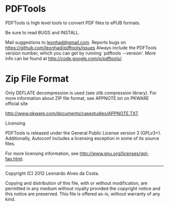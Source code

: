 # PDFTools

PDFTools is high level tools to convert PDF files to ePUB formats.

Be sure to read BUGS and INSTALL.

Mail suggestions to leonhad@gmail.com. Reports bugs on 
<https://github.com/leonhad/pdftools/issues>
Always include the PDFTools version number, which you can get by
running `pdftools --version'.  More info can be found at
<http://code.google.com/p/pdftools/>.

# Zip File Format

Only DEFLATE decompression is used (see zlib compression library).
For more information about ZIP file format, see APPNOTE.txt on PKWARE
official site

<http://www.pkware.com/documents/casestudies/APPNOTE.TXT>

Licensing

PDFTools is released under the General Public License version 3 (GPLv3+).
Additionally, Autoconf includes a licensing exception in some of its
source files.

For more licensing information, see
<http://www.gnu.org/licenses/gpl-faq.html>.

-----
Copyright (C) 2012 Leonardo Alves da Costa.

Copying and distribution of this file, with or without modification,
are permitted in any medium without royalty provided the copyright
notice and this notice are preserved.  This file is offered as-is,
without warranty of any kind.